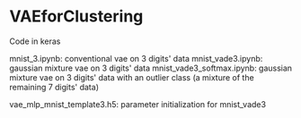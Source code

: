 # VAEforClustering
Code in keras

mnist_3.ipynb: conventional vae on 3 digits' data
mnist_vade3.ipynb: gaussian mixture vae on 3 digits' data
mnist_vade3_softmax.ipynb: gaussian mixture vae on 3 digits' data with an outlier class (a mixture of the remaining 7 digits' data)

vae_mlp_mnist_template3.h5: parameter initialization for mnist_vade3		
